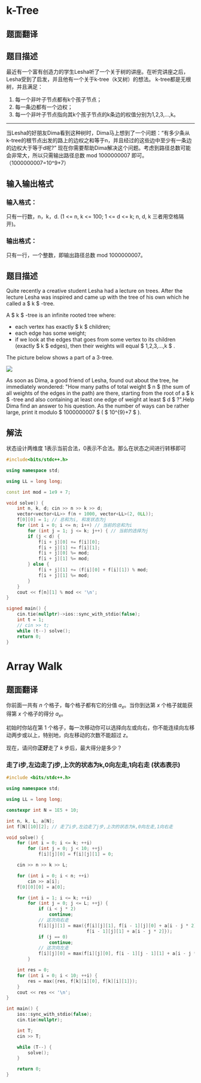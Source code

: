 # k-Tree

## 题面翻译

## 题目描述
最近有一个富有创造力的学生Lesha听了一个关于树的讲座。在听完讲座之后，Lesha受到了启发，并且他有一个关于k-tree（k叉树）的想法。
k-tree都是无根树，并且满足：
1. 每一个非叶子节点都有k个孩子节点；
2. 每一条边都有一个边权；
3. 每一个非叶子节点指向其k个孩子节点的k条边的权值分别为1,2,3,...,k。

---------------

当Lesha的好朋友Dima看到这种树时，Dima马上想到了一个问题：“有多少条从k-tree的根节点出发的路上的边权之和等于n，并且经过的这些边中至少有一条边的边权大于等于d呢?”
现在你需要帮助Dima解决这个问题。考虑到路径总数可能会非常大，所以只需输出路径总数 mod 1000000007 即可。（1000000007=10^9+7）
## 输入输出格式
### 输入格式：
只有一行数，n，k，d. (1 <= n, k <= 100; 1 <= d <= k; n, d, k 三者用空格隔开)。
### 输出格式：
只有一行，一个整数，即输出路径总数 mod 1000000007。

## 题目描述

Quite recently a creative student Lesha had a lecture on trees. After the lecture Lesha was inspired and came up with the tree of his own which he called a $ k $ -tree.

A $ k $ -tree is an infinite rooted tree where:

- each vertex has exactly $ k $ children;
- each edge has some weight;
- if we look at the edges that goes from some vertex to its children (exactly $ k $ edges), then their weights will equal $ 1,2,3,...,k $ .

The picture below shows a part of a 3-tree.

 ![](https://cdn.luogu.com.cn/upload/vjudge_pic/CF431C/83eea7df0a509cbc1e6d27ff0b5f74fa2e2e451c.png)

 As soon as Dima, a good friend of Lesha, found out about the tree, he immediately wondered: "How many paths of total weight $ n $ (the sum of all weights of the edges in the path) are there, starting from the root of a $ k $ -tree and also containing at least one edge of weight at least $ d $ ?".Help Dima find an answer to his question. As the number of ways can be rather large, print it modulo $ 1000000007 $ ( $ 10^{9}+7 $ ).

## 解法

状态设计两维度 1表示当前合法，0表示不合法。那么在状态之间进行转移即可

```cpp
#include<bits/stdc++.h>

using namespace std;

using LL = long long;

const int mod = 1e9 + 7;

void solve() {
    int n, k, d; cin >> n >> k >> d;
    vector<vector<LL>> f(n + 1000, vector<LL>(2, 0LL));
    f[0][0] = 1; // 总和为i, 和发状态为j
    for (int i = 0; i <= n; i++) // 当前的总和为i
        for (int j = 1; j <= k; j++) { // 当前的选择为j
        if (j < d) {
            f[i + j][0] += f[i][0];
            f[i + j][1] += f[i][1];
            f[i + j][0] %= mod;
            f[i + j][1] %= mod;
        } else {
            f[i + j][1] += (f[i][0] + f[i][1]) % mod;
            f[i + j][1] %= mod;
        }
    }
    cout << f[n][1] % mod << '\n';
}

signed main() {
    cin.tie(nullptr)->ios::sync_with_stdio(false);
    int t = 1;
    // cin >> t;
    while (t--) solve();
    return 0;
}
```



# Array Walk

## 题面翻译

你前面一共有 $n$ 个格子，每个格子都有它的分值 $a_x$。当你到达第 $x$ 个格子就能获得第 $x$ 个格子的得分 $a_x$。

初始时你站在第 $1$ 个格子，每一次移动你可以选择向左或向右，你不能连续向左移动两步或以上，特别地，向左移动的次数不能超过 $z$。

现在，请问你**正好**走了 $k$ 步后，最大得分是多少？

### 走了i步,左边走了j步,上次的状态为k,0向左走,1向右走 (状态表示)

```cpp
#include <bits/stdc++.h>

using namespace std;

using LL = long long;

constexpr int N = 1E5 + 10;

int n, k, L, a[N];
int f[N][10][2]; // 走了i步,左边走了j步,上次的状态为k,0向左走,1向右走

void solve() {
    for (int i = 0; i <= k; ++i)
        for (int j = 0; j < 10; ++j)
            f[i][j][0] = f[i][j][1] = 0;

    cin >> n >> k >> L;

    for (int i = 0; i < n; ++i)
        cin >> a[i];
    f[0][0][0] = a[0];

    for (int i = 1; i <= k; ++i)
        for (int j = 0; j <= L; ++j) {
            if (i < j * 2)
                continue;
            // 这次向右走
            f[i][j][1] = max({f[i][j][1], f[i - 1][j][0] + a[i - j * 2],
                              f[i - 1][j][1] + a[i - j * 2]});
            if (j == 0)
                continue;
            // 这次向左走
            f[i][j][0] = max(f[i][j][0], f[i - 1][j - 1][1] + a[i - j * 2]);
        }

    int res = 0;
    for (int i = 0; i < 10; ++i) {
        res = max({res, f[k][i][0], f[k][i][1]});
    }
    cout << res << '\n';
}

int main() {
    ios::sync_with_stdio(false);
    cin.tie(nullptr);

    int T;
    cin >> T;

    while (T--) {
        solve();
    }

    return 0;
}
```

